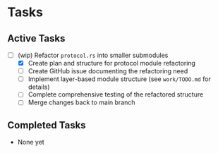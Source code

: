 # Tasks

## Active Tasks

- [ ] (wip) Refactor `protocol.rs` into smaller submodules
  - [x] Create plan and structure for protocol module refactoring
  - [ ] Create GitHub issue documenting the refactoring need
  - [ ] Implement layer-based module structure (see `work/TODO.md` for details)
  - [ ] Complete comprehensive testing of the refactored structure
  - [ ] Merge changes back to main branch

## Completed Tasks

- None yet